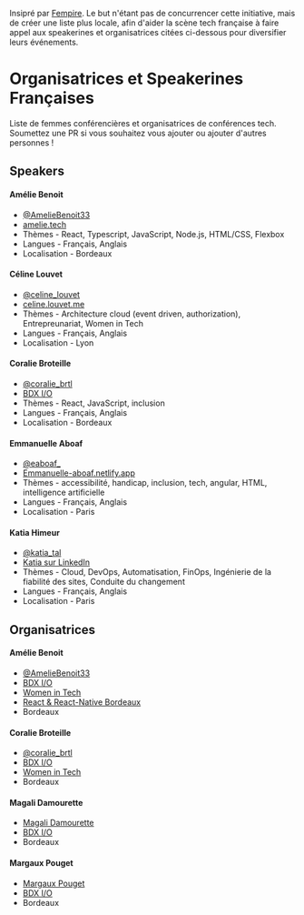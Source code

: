 Insipré par [Fempire](https://github.com/fempire/women-tech-speakers-organizers#europe). Le but n'étant pas de concurrencer cette initiative, mais de créer une liste plus locale, afin d'aider la scène tech française à faire appel aux speakerines et organisatrices citées ci-dessous pour diversifier leurs événements. 

# Organisatrices et Speakerines Françaises 

Liste de femmes conférencières et organisatrices de conférences tech. Soumettez une PR si vous souhaitez vous ajouter ou ajouter d'autres personnes !

## Speakers 

#### Amélie Benoit

- [@AmelieBenoit33](http://twitter.com/AmelieBenoit33)
- [amelie.tech](https://amelie.tech/fr/)
- Thèmes - React, Typescript, JavaScript, Node.js, HTML/CSS, Flexbox
- Langues - Français, Anglais
- Localisation - Bordeaux

#### Céline Louvet

- [@celine_louvet](https://twitter.com/celine_louvet)
- [celine.louvet.me](https://celine.louvet.me)
- Thèmes - Architecture cloud (event driven, authorization), Entrepreunariat, Women in Tech
- Langues - Français, Anglais
- Localisation - Lyon

#### Coralie Broteille

- [@coralie_brtl](https://twitter.com/coralie_brtl)
- [BDX I/O](https://bdxio.fr/)
- Thèmes - React, JavaScript, inclusion
- Langues - Français, Anglais
- Localisation - Bordeaux

#### Emmanuelle Aboaf

- [@eaboaf_](https://twitter.com/@eaboaf_)
- [Emmanuelle-aboaf.netlify.app](https://emmanuelle-aboaf.netlify.app)
- Thèmes - accessibilité, handicap, inclusion, tech, angular, HTML, intelligence artificielle
- Langues - Français, Anglais
- Localisation - Paris

#### Katia Himeur

- [@katia_tal](https://twitter.com/katia_tal) 
- [Katia sur LinkedIn](https://linkedin.com/in/katiahimeur/)
- Thèmes - Cloud, DevOps, Automatisation, FinOps, Ingénierie de la fiabilité des sites, Conduite du changement
- Langues - Français, Anglais
- Localisation - Paris

## Organisatrices 

#### Amélie Benoit

- [@AmelieBenoit33](http://twitter.com/AmelieBenoit33)
- [BDX I/O](https://bdxio.fr/)
- [Women in Tech](https://www.meetup.com/fr-FR/women-in-tech-bordeaux/)
- [React & React-Native Bordeaux](https://www.meetup.com/fr-FR/react-react-native-bordeaux/)
- Bordeaux

#### Coralie Broteille

- [@coralie_brtl](https://twitter.com/coralie_brtl)
- [BDX I/O](https://bdxio.fr/)
- [Women in Tech](https://www.meetup.com/fr-FR/women-in-tech-bordeaux/)
- Bordeaux

#### Magali Damourette

- [Magali Damourette](https://www.linkedin.com/in/magali-damourette-25a455123/)
- [BDX I/O](https://bdxio.fr/)
- Bordeaux
  
#### Margaux Pouget

- [Margaux Pouget](https://www.linkedin.com/in/margaux-pouget-4411b8184/)
- [BDX I/O](https://bdxio.fr/)
- Bordeaux

